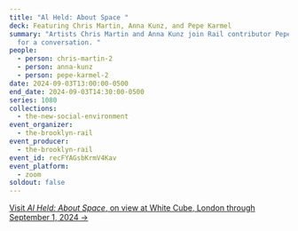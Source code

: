 ```yaml
---
title: "Al Held: About Space "
deck: Featuring Chris Martin, Anna Kunz, and Pepe Karmel
summary: "Artists Chris Martin and Anna Kunz join Rail contributor Pepe Karmel
  for a conversation. "
people:
  - person: chris-martin-2
  - person: anna-kunz
  - person: pepe-karmel-2
date: 2024-09-03T13:00:00-0500
end_date: 2024-09-03T14:30:00-0500
series: 1080
collections:
  - the-new-social-environment
event_organizer:
  - the-brooklyn-rail
event_producer:
  - the-brooklyn-rail
event_id: recFYAGsbKrmV4Kav
event_platform:
  - zoom
soldout: false
---
```

[V﻿isit *Al Held: About Space*, on view at White Cube, London through September 1, 2024 →](https://www.whitecube.com/gallery-exhibitions/al-held-bermondsey-2024)